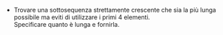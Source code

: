 - Trovare una sottosequenza strettamente crescente che sia la più lunga possibile ma eviti di utilizzare i primi 4 elementi. \
Specificare quanto è lunga e fornirla.
